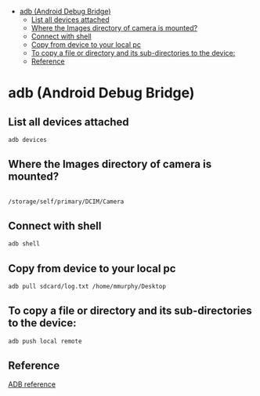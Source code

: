 <!--ts-->
   * [adb (Android Debug Bridge)](#adb-android-debug-bridge)
      * [List all devices attached](#list-all-devices-attached)
      * [Where the Images directory of camera is mounted?](#where-the-images-directory-of-camera-is-mounted)
      * [Connect with shell](#connect-with-shell)
      * [Copy from device to your local pc](#copy-from-device-to-your-local-pc)
      * [To copy a file or directory and its sub-directories to the device:](#to-copy-a-file-or-directory-and-its-sub-directories-to-the-device)
      * [Reference](#reference)

<!-- Added by: gil_diy, at: Thu 06 Jan 2022 17:58:05 IST -->

<!--te-->

# adb (Android Debug Bridge)


## List all devices attached

```bash
adb devices
```

## Where the Images directory of camera is mounted?
```bash

```


```bash
/storage/self/primary/DCIM/Camera
```

## Connect with shell
```bash
adb shell
```

## Copy from device to your local pc

```bash
adb pull sdcard/log.txt /home/mmurphy/Desktop
```

## To copy a file or directory and its sub-directories to the device:
```bash
adb push local remote
```



## Reference
[ADB reference](https://developer.android.com/studio/command-line/adb)
